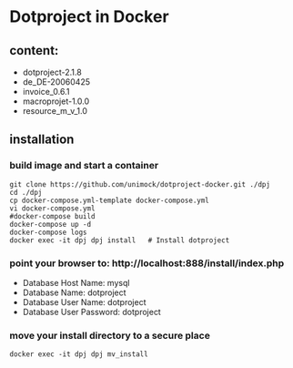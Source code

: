 # Dotproject in Docker


## content:
* dotproject-2.1.8
* de_DE-20060425 
* invoice_0.6.1
* macroprojet-1.0.0
* resource_m_v_1.0

## installation 

### build image and start a container
```
git clone https://github.com/unimock/dotproject-docker.git ./dpj
cd ./dpj
cp docker-compose.yml-template docker-compose.yml
vi docker-compose.yml
#docker-compose build
docker-compose up -d
docker-compose logs
docker exec -it dpj dpj install   # Install dotproject
```

### point your browser to: http://localhost:888/install/index.php
* Database Host Name:     mysql
* Database Name:          dotproject
* Database User Name:     dotproject
* Database User Password: dotproject

### move your install directory to a secure place
```
docker exec -it dpj dpj mv_install
```

